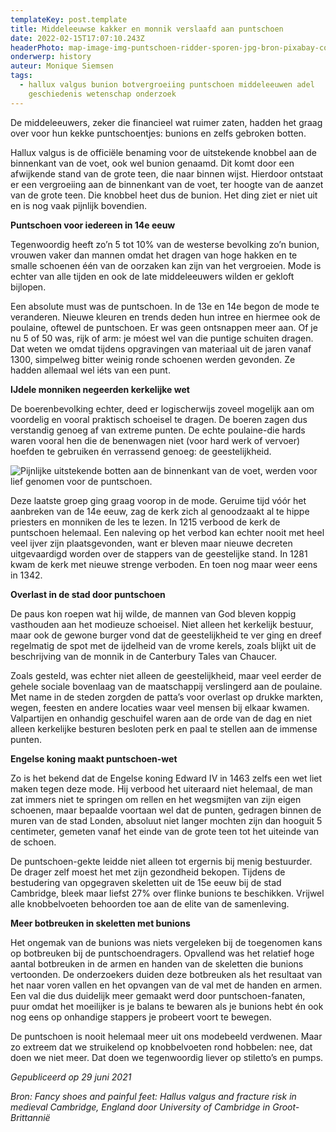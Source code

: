```yaml
---
templateKey: post.template
title: Middeleeuwse kakker en monnik verslaafd aan puntschoen
date: 2022-02-15T17:07:10.243Z
headerPhoto: map-image-img-puntschoen-ridder-sporen-jpg-bron-pixabay-com-onderschrift-puntschoenen-vormden-een-ware-plaag-in-de-middeleeuwen
onderwerp: history
auteur: Monique Siemsen
tags:
  - hallux valgus bunion botvergroeiing puntschoen middeleeuwen adel
    geschiedenis wetenschap onderzoek
---
```

De middeleeuwers, zeker die financieel wat ruimer zaten, hadden het graag over voor hun kekke puntschoentjes: bunions en zelfs gebroken botten.

Hallux valgus is de officiële benaming voor de uitstekende knobbel aan de binnenkant van de voet, ook wel bunion genaamd. Dit komt door een afwijkende stand van de grote teen, die naar binnen wijst. Hierdoor ontstaat er een vergroeiing aan de binnenkant van de voet, ter hoogte van de aanzet van de grote teen. Die knobbel heet dus de bunion. Het ding ziet er niet uit en is nog vaak pijnlijk bovendien.

**Puntschoen voor iedereen in 14e eeuw**

Tegenwoordig heeft zo’n 5 tot 10% van de westerse bevolking zo’n bunion, vrouwen vaker dan mannen omdat het dragen van hoge hakken en te smalle schoenen één van de oorzaken kan zijn van het vergroeien. Mode is echter van alle tijden en ook de late middeleeuwers wilden er gekloft bijlopen.

Een absolute must was de puntschoen. In de 13e en 14e begon de mode te veranderen. Nieuwe kleuren en trends deden hun intree en hiermee ook de poulaine, oftewel de puntschoen. Er was geen ontsnappen meer aan. Of je nu 5 of 50 was, rijk of arm: je móest wel van die puntige schuiten dragen. Dat weten we omdat tijdens opgravingen van materiaal uit de jaren vanaf 1300, simpelweg bitter weinig ronde schoenen werden gevonden. Ze hadden allemaal wel iéts van een punt.

**IJdele monniken negeerden kerkelijke wet**

De boerenbevolking echter, deed er logischerwijs zoveel mogelijk aan om voordelig en vooral praktisch schoeisel te dragen. De boeren zagen dus verstandig genoeg af van extreme punten. De echte poulaine-die hards waren vooral hen die de benenwagen niet (voor hard werk of vervoer) hoefden te gebruiken én verrassend genoeg: de geestelijkheid.

![Pijnlijke uitstekende botten aan de binnenkant van de voet, werden voor lief genomen voor de puntschoen.](/img/voeten-jicht-eeltknobbel.jpg)

Deze laatste groep ging graag voorop in de mode. Geruime tijd vóór het aanbreken van de 14e eeuw, zag de kerk zich al genoodzaakt al te hippe priesters en monniken de les te lezen. In 1215 verbood de kerk de puntschoen helemaal. Een naleving op het verbod kan echter nooit met heel veel ijver zijn plaatsgevonden, want er bleven maar nieuwe decreten uitgevaardigd worden over de stappers van de geestelijke stand. In 1281 kwam de kerk met nieuwe strenge verboden. En toen nog maar weer eens in 1342.

**Overlast in de stad door puntschoen** 

De paus kon roepen wat hij wilde, de mannen van God bleven koppig vasthouden aan het modieuze schoeisel. Niet alleen het kerkelijk bestuur, maar ook de gewone burger vond dat de geestelijkheid te ver ging en dreef regelmatig de spot met de ijdelheid van de vrome kerels, zoals blijkt uit de beschrijving van de monnik in de Canterbury Tales van Chaucer.

Zoals gesteld, was echter niet alleen de geestelijkheid, maar veel eerder de gehele sociale bovenlaag van de maatschappij verslingerd aan de poulaine. Met name in de steden zorgden de patta’s voor overlast op drukke markten, wegen, feesten en andere locaties waar veel mensen bij elkaar kwamen. Valpartijen en onhandig geschuifel waren aan de orde van de dag en niet alleen kerkelijke besturen besloten perk en paal te stellen aan de immense punten.

**Engelse koning maakt puntschoen-wet**

Zo is het bekend dat de Engelse koning Edward IV in 1463 zelfs een wet liet maken tegen deze mode. Hij verbood het uiteraard niet helemaal, de man zat immers niet te springen om rellen en het wegsmijten van zijn eigen schoenen, maar bepaalde voortaan wel dat de punten, gedragen binnen de muren van de stad Londen, absoluut niet langer mochten zijn dan hooguit 5 centimeter, gemeten vanaf het einde van de grote teen tot het uiteinde van de schoen.

De puntschoen-gekte leidde niet alleen tot ergernis bij menig bestuurder. De drager zelf moest het met zijn gezondheid bekopen. Tijdens de bestudering van opgegraven skeletten uit de 15e eeuw bij de stad Cambridge, bleek maar liefst 27% over flinke bunions te beschikken. Vrijwel alle knobbelvoeten behoorden toe aan de elite van de samenleving.

**Meer botbreuken in skeletten met bunions**

Het ongemak van de bunions was niets vergeleken bij de toegenomen kans op botbreuken bij de puntschoendragers. Opvallend was het relatief hoge aantal botbreuken in de armen en handen van de skeletten die bunions vertoonden. De onderzoekers duiden deze botbreuken als het resultaat van het naar voren vallen en het opvangen van de val met de handen en armen. Een val die dus duidelijk meer gemaakt werd door puntschoen-fanaten, puur omdat het moeilijker is je balans te bewaren als je bunions hebt én ook nog eens op onhandige stappers je probeert voort te bewegen.

De puntschoen is nooit helemaal meer uit ons modebeeld verdwenen. Maar zo extreem dat we struikelend op knobbelvoeten rond hobbelen: nee, dat doen we niet meer. Dat doen we tegenwoordig liever op stiletto’s en pumps.

*Gepubliceerd op 29 juni 2021*

*Bron: Fancy shoes and painful feet: Hallus valgus and fracture risk in medieval Cambridge, England door University of Cambridge in Groot-Brittannië*